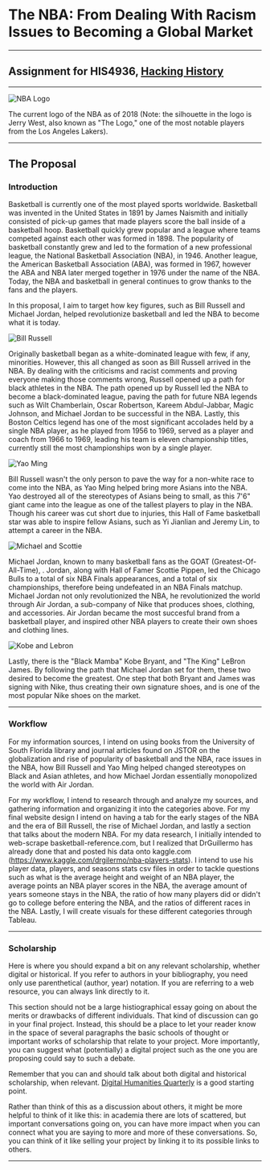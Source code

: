 # The NBA: From Dealing With Racism Issues to Becoming a Global Market

---

## Assignment for HIS4936, [Hacking History](http://hacking-history.readthedocs.io)

---

![NBA Logo](https://theundefeated.com/wp-content/uploads/2017/05/nba-logo.png)

The current logo of the NBA as of 2018 (Note: the silhouette in the logo is Jerry West, also known as "The Logo," one of the most notable players from the Los Angeles Lakers).

---

## The Proposal

### Introduction

Basketball is currently one of the most played sports worldwide. Basketball was invented in the United States in 1891 by James Naismith and initially consisted of pick-up games that made players score the ball inside of a basketball hoop. Basketball quickly grew popular and a league where teams competed against each other was formed in 1898. The popularity of basketball constantly grew and led to the formation of a new professional league, the National Basketball Association (NBA), in 1946. Another league, the American Basketball Association (ABA), was formed in 1967, however the ABA and NBA later merged together in 1976 under the name of the NBA. Today, the NBA and basketball in general continues to grow thanks to the fans and the players.

In this proposal, I aim to target how key figures, such as Bill Russell and Michael Jordan, helped revolutionize basketball and led the NBA to become what it is today.

![Bill Russell](https://cdn-s3.si.com/s3fs-public/bill-russell-getty2.jpg)

Originally basketball began as a white-dominated league with few, if any, minorities. However, this all changed as soon as Bill Russell arrived in the NBA. By dealing with the criticisms and racist comments and proving everyone making those comments wrong, Russell opened up a path for black athletes in the NBA. The path opened up by Russell led the NBA to become a black-dominated league, paving the path for future NBA legends such as Wilt Chamberlain, Oscar Robertson, Kareem Abdul-Jabbar, Magic Johnson, and Michael Jordan to be successful in the NBA. Lastly, this Boston Celtics legend has one of the most significant accolades held by a single NBA player, as he played from 1956 to 1969, served as a player and coach from 1966 to 1969, leading his team is eleven championship titles, currently still the most championships won by a single player.

![Yao Ming](http://www.xinhuanet.com/english/2017-02/04/136031062_14862621961471n.jpg)

Bill Russell wasn't the only person to pave the way for a non-white race to come into the NBA, as Yao Ming helped bring more Asians into the NBA. Yao destroyed all of the stereotypes of Asians being to small, as this 7'6" giant came into the league as one of the tallest players to play in the NBA. Though his career was cut short due to injuries, this Hall of Fame basketball star was able to inspire fellow Asians, such as Yi Jianlian and Jeremy Lin, to attempt a career in the NBA.

![Michael and Scottie](https://mk0slamonlinensgt39k.kinstacdn.com/wp-content/uploads/2017/12/rsz_gettyimages-71052255.jpg)

Michael Jordan, known to many basketball fans as the GOAT (Greatest-Of-All-Time), . Jordan, along with Hall of Famer Scottie Pippen, led the Chicago Bulls to a total of six NBA Finals appearances, and a total of six championships, therefore being undefeated in an NBA Finals matchup. Michael Jordan not only revolutionized the NBA, he revolutionized the world through Air Jordan, a sub-company of Nike that produces shoes, clothing, and accessories. Air Jordan became the most succesful brand from a basketball player, and inspired other NBA players to create their own shoes and clothing lines.

![Kobe and Lebron](https://cdn.vox-cdn.com/thumbor/4Yos1O3PH67Rq840-NwRgQ0waag=/0x105:3000x2105/1200x800/filters:focal(0x105:3000x2105)/cdn.vox-cdn.com/uploads/chorus_image/image/48779957/GettyImages-462505396.0.jpg)

Lastly, there is the "Black Mamba" Kobe Bryant, and "The King" LeBron James. By following the path that Michael Jordan set for them, these two desired to become the greatest. One step that both Bryant and James was signing with Nike, thus creating their own signature shoes, and is one of the most popular Nike shoes on the market.

---

### Workflow

For my information sources, I intend on using books from the University of South Florida library and journal articles found on JSTOR on the globalization and rise of popularity of basketball and the NBA, race issues in the NBA, how Bill Russell and Yao Ming helped changed stereotypes on Black and Asian athletes, and how Michael Jordan essentially monopolized the world with Air Jordan.

For my workflow, I intend to research through and analyze my sources, and gathering information and organizing it into the categories above. For my final website design I intend on having a tab for the early stages of the NBA and the era of Bill Russell, the rise of Michael Jordan, and lastly a section that talks about the modern NBA. For my data research, I initially intended to web-scrape basketball-reference.com, but I realized that DrGuillermo has already done that and posted his data onto kaggle.com (https://www.kaggle.com/drgilermo/nba-players-stats). I intend to use his player data, players, and seasons stats csv files in order to tackle questions such as what is the average height and weight of an NBA player, the average points an NBA player scores in the NBA, the average amount of years someone stays in the NBA, the ratio of how many players did or didn't go to college before entering the NBA, and the ratios of different races in the NBA. Lastly, I will create visuals for these different categories through Tableau.

---

### Scholarship

Here is where you should expand a bit on any relevant scholarship, whether
digital or historical. If you refer to authors in your bibliography, you need
only use parenthetical (author, year) notation. If you are referring to a web
resource, you can always link directly to it.

This section should not be a large histiographical essay going on about the
merits or drawbacks of different individuals. That kind of discussion can go
in your final project. Instead, this should be a place to let your reader know
in the space of several paragraphs the basic schools of thought or important
works of scholarship that relate to your project. More importantly, you can
suggest what (potentially) a digital project such as the one you are proposing
could say to such a debate.

Remember that you can and should talk about both digital and historical
scholarship, when relevant. [Digital Humanities Quarterly](www.digitalhumanities.org/dhq/)
is a good starting point.

Rather than think of this as a discussion about others, it might be more
helpful to think of it like this: in academia there are lots of scattered, but
important conversations going on, you can have more impact when you can connect
what you are saying to more and more of these conversations. So, you can think
of it like selling your project by linking it to its possible links to others.

---
